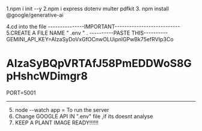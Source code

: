 1.npm i init --y
2.npm i express dotenv multer pdfkit
3. npm install @google/generative-ai

4.cd into the file
---------------IMPORTANT---------------------------
5.CREATE A FILE NAME " .env " . 
   ----------PASTE THIS----------
   GEMINI_API_KEY=AIzaSyDoVxGfOCnwOLUipnlGPwBk75efRVIp3Co
# AIzaSyBQpVRTAfJ58PmEDDWoS8GpHshcWDimgr8
PORT=5001

-----------------------------------------------------
5. node --watch app = To run the server
6. Change GOOGLE API  IN ".env" file ,if its doesnt analyse
7. KEEP  A PLANT IMAGE  READY!!!!!!
